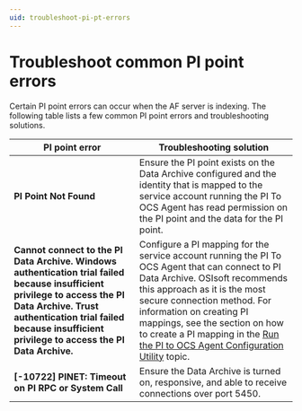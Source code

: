 ```yaml
---
uid: troubleshoot-pi-pt-errors
---
```


# **Troubleshoot common PI point errors**

Certain PI point errors can occur when the AF server is indexing. The following table lists a few common PI point errors and troubleshooting solutions.

| PI point error                                               | Troubleshooting solution                                     |
| ------------------------------------------------------------ | ------------------------------------------------------------ |
| **PI Point Not Found**                                       | Ensure the PI point exists on the Data Archive configured and the identity that is mapped to the service account running the PI To OCS Agent has read permission on the PI point and the data for the PI point. |
| **Cannot connect to the PI Data Archive. Windows authentication trial failed because insufficient privilege to access the PI Data Archive. Trust authentication trial failed because insufficient privilege to access the PI Data Archive.** | Configure a PI mapping for the service account running the PI To OCS Agent that can connect to PI Data Archive. OSIsoft recommends this approach as it is the most secure connection method. For information on creating PI mappings, see the section on how to create a PI mapping in the [Run the PI to OCS Agent Configuration Utility](https://docs.osisoft.com/bundle/ocs/page/add-organize-data/collect-data/connectors/pi-to-ocs/set-up-pi-to-ocs/config-utility.html) topic. |
| **[-10722] PINET: Timeout on PI RPC or System Call**         | Ensure the Data Archive is turned on, responsive, and able to receive connections over port 5450. |
